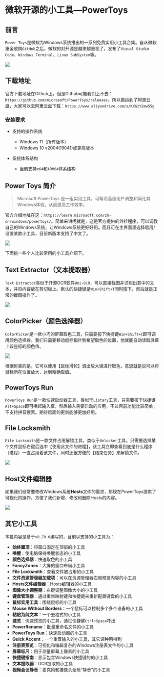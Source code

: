 # 微软开源的小工具—PowerToys

## 前言

`Power Toys`是微软为Windows系统推出的一系列免费实用小工具合集。自从微软重金收购`GitHub`之后，微软的对开源是越来越重视了，发布了`Visual Studio Code`、`Windows Terminal`、`Linux SubSystem`等。

![](./images/001-PowerToys-1.jpg)

## 下载地址

官方下载地址在Github上，但是Github可能我们上不去：`https://github.com/microsoft/PowerToys/releases`。所以搬运到了阿里云盘，大家可以去阿里云盘下载：`https://www.aliyundrive.com/s/KXGzY2mw55g`

### 安装要求

* 支持的操作系统

  * Windows 11（所有版本）
  * Windows 10 v2004(19041)或更高版本

* 系统体系结构

  * 当前支持`x64`和`ARM64`体系结构


## Power Toys 简介

> Microsoft PowerToys 是一组实用工具，可帮助高级用户调整和简化其Windows体验，从而提高工作效率。

官方介绍地址在这：`https://learn.microsoft.com/zh-cn/windows/powertoys/`。简单来讲呢就是，这是官方提供的外挂程序，可以调教自己的Windows系统，让Windows系统更好好用。而且可在主界面里选择启用/设置某款小工具，目前新版本支持了中文了。

![](./images/001-PowerToys-Main.png)

下面挑一些个人比较常用的小工具介绍下。

## Text Extractor（文本提取器）

`Text Extractor`类似于开源OCR软件`Umi-OCR`，可以直接截图并识别出其中的文本，并将内容放在剪切板上。默认的快捷键是`Win+Shift+T`同时按下，然后就是正常的截图操作了。

![](./images/001-PowerToys-Text-Extractor.gif)

## ColorPicker（颜色选择器）

`ColorPicker`是一款小巧的屏幕取色工具，只需要按下快捷键`Win+Shift+C`即可调用颜色选择器。我们只需要移动鼠标指针到希望取色的位置，他就能自动读取屏幕上该座标的颜色值。

![](./images/001-PowerToys-Color-Picker.gif)

根据厉害的是，它可以使用【鼠标滑轮】调出放大镜进行取色，意思就是说可以将鼠标所在位置放大，达到精确取值。

## PowerToys Run

`PowerToys Run`是一款快速启动器工具，类似于`Listary`工具，只需要按下快捷键`Alt+Space`即可唤起输入框，然后输入需要启动的应用，不过目前功能比较简单，不支持拼音搜索。期待后面的更新能够更加好用。

## File Locksmith

`File Locksmith`是一款文件占用解锁工具，类似于`Unlocker`工具，只需要选择某个文件鼠标右键后选中【使用此文件的进程】，该工具立即查看到底是什么程序（进程）一直占用着该文件，同时还很方便的【结束任务】来解锁文件。

![](./images/001-PowerToys-LockSmith.png)

## Host文件编辑器

如果我们经常要修改Windows系统**Hosts**文件的需求，那现在PowerToys提供了可视化的操作，方便了我们新增、修改和删除Hosts的内容。

![](./images/001-PowerToys-Hosts-Editor.png)

## 其它小工具

本篇内容是基于`v0.70.0`编写的，目前以支持的小工具为：

* **始终置顶**：将窗口固定在顶部的小工具
* **唤醒**：使电脑保持唤醒状态的小工具
* **颜色选择器**：快速取色的小工具
* **FancyZones**：大屏的窗口布局小工具
* **File Locksmith**：查看文件被占用的小工具
* **文件资源管理器加载项**：可以在资源管理器右侧预览内容的小工具
* **Hosts文件编辑器**：Hosts编辑器的小工具
* **图像大小调整期**：右键调整图像大小的小工具
* **键盘管理器**：通过重新映射键和快捷键来重新配置键盘的小工具
* **鼠标实用工具**：围绕鼠标的小工具
* **Mouse Without Borders**：一个鼠标可以控制多个多个设备的小工具
* **粘贴为纯文本**：一个去格式的小工具
* **速览**：快速预览的小工具，通过快捷键`Ctrl+Space`呼出
* **PowerRename**：批量重命名文件的小工具
* **PowerToys Run**：快速启动器的小工具
* **Quick Accent**：一个重音输入的小工具，其它语种用得到
* **注册表预览**：可视化和编辑复杂的Windows注册表文件的小工具
* **屏幕标尺**：用于测量屏幕上像素的小工具
* **快捷键指南**：显示包含Windows快捷键的的小工具
* **文本提取器**：OCR提取的小工具
* **视频会议静音**：麦克风和摄像头全局“静音”的小工具

